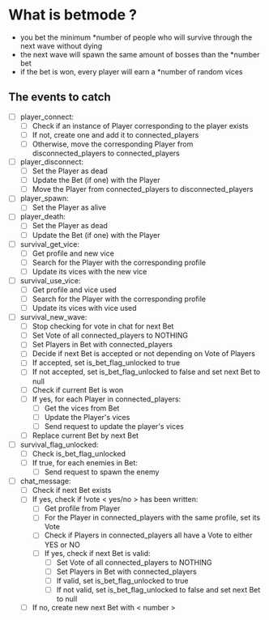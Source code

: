 ﻿# What is betmode ?
- you bet the minimum \*number of people who will survive through the next wave without dying
- the next wave will spawn the same amount of bosses than the \*number bet
- if the bet is won, every player will earn a \*number of random vices

## The events to catch
- [ ] player_connect:
	- [ ] Check if an instance of Player corresponding to the player exists
	- [ ] If not, create one and add it to connected_players
	- [ ] Otherwise, move the corresponding Player from disconnected_players to connected_players
- [ ] player_disconnect:
	- [ ] Set the Player as dead
	- [ ] Update the Bet (if one) with the Player
	- [ ] Move the Player from connected_players to disconnected_players
- [ ] player_spawn:
	- [ ] Set the Player as alive
- [ ] player_death:
	- [ ] Set the Player as dead
	- [ ] Update the Bet (if one) with the Player
- [ ] survival_get_vice:
	- [ ] Get profile and new vice
	- [ ] Search for the Player with the corresponding profile
	- [ ] Update its vices with the new vice
- [ ] survival_use_vice:
	- [ ] Get profile and vice used
    - [ ] Search for the Player with the corresponding profile
    - [ ] Update its vices with vice used
- [ ] survival_new_wave:
	- [ ] Stop checking for vote in chat for next Bet
    - [ ] Set Vote of all connected_players to NOTHING
    - [ ] Set Players in Bet with connected_players
    - [ ] Decide if next Bet is accepted or not depending on Vote of Players
	- [ ] If accepted, set is_bet_flag_unlocked to true
    - [ ] If not accepted, set is_bet_flag_unlocked to false and set next Bet to null
	- [ ] Check if current Bet is won
    - [ ] If yes, for each Player in connected_players:
    	- [ ] Get the vices from Bet
		- [ ] Update the Player's vices
        - [ ] Send request to update the player's vices
	- [ ] Replace current Bet by next Bet
- [ ] survival_flag_unlocked:
	- [ ] Check is_bet_flag_unlocked
    - [ ] If true, for each enemies in Bet:
    	- [ ] Send request to spawn the enemy
- [ ] chat_message:
	- [ ] Check if next Bet exists
    - [ ] If yes, check if !vote < yes/no > has been written:
    	- [ ] Get profile from Player
        - [ ] For the Player in connected_players with the same profile, set its Vote
        - [ ] Check if Players in connected_players all have a Vote to either YES or NO
        - [ ] If yes, check if next Bet is valid:
        	- [ ] Set Vote of all connected_players to NOTHING
			- [ ] Set Players in Bet with connected_players
            - [ ] If valid, set is_bet_flag_unlocked to true
            - [ ] If not valid, set is_bet_flag_unlocked to false and set next Bet to null
	- [ ] If no, create new next Bet with < number >
